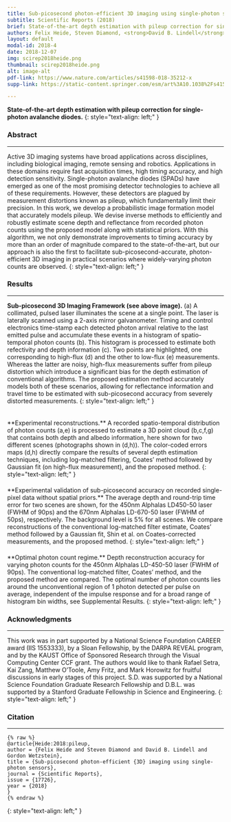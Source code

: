 ```yaml
---
title: Sub-picosecond photon-efficient 3D imaging using single-photon sensors 
subtitle: Scientific Reports (2018) 
brief: State-of-the-art depth estimation with pileup correction for single-photon avalanche diodes.
authors: Felix Heide, Steven Diamond, <strong>David B. Lindell</strong>, Gordon Wetzstein
layout: default
modal-id: 2018-4
date: 2018-12-07
img: scirep2018heide.png
thumbnail: scirep2018heide.png
alt: image-alt
pdf-link: https://www.nature.com/articles/s41598-018-35212-x 
supp-link: https://static-content.springer.com/esm/art%3A10.1038%2Fs41598-018-35212-x/MediaObjects/41598_2018_35212_MOESM1_ESM.pdf 

---
```


**State-of-the-art depth estimation with pileup correction for single-photon avalanche diodes.**
{: style="text-align: left;" }

### Abstract
- - -

Active 3D imaging systems have broad applications across disciplines, including biological imaging, remote sensing and robotics. Applications in these domains require fast acquisition times, high timing accuracy, and high detection sensitivity. Single-photon avalanche diodes (SPADs) have emerged as one of the most promising detector technologies to achieve all of these requirements. However, these detectors are plagued by measurement distortions known as pileup, which fundamentally limit their precision. In this work, we develop a probabilistic image formation model that accurately models pileup. We devise inverse methods to efficiently and robustly estimate scene depth and reflectance from recorded photon counts using the proposed model along with statistical priors. With this algorithm, we not only demonstrate improvements to timing accuracy by more than an order of magnitude compared to the state-of-the-art, but our approach is also the first to facilitate sub-picosecond-accurate, photon-efficient 3D imaging in practical scenarios where widely-varying photon counts are observed.
{: style="text-align: left;" }

### Results
- - -
**Sub-picosecond 3D Imaging Framework (see above image).** (a) A collimated, pulsed laser illuminates the scene at a single point. The laser is laterally scanned using a 2-axis mirror galvanometer. Timing and control electronics time-stamp each detected photon arrival relative to the last emitted pulse and accumulate these events in a histogram of spatio-temporal photon counts (b). This histogram is processed to estimate both refectivity and depth information (c). Two points are highlighted, one corresponding to high-flux (d) and the other to low-flux (e) measurements. Whereas the latter are noisy, high-flux measurements suffer from pileup distortion which introduce a significant bias for the depth estimation of conventional algorithms. The proposed estimation method accurately models both of these scenarios, allowing for reflectance information and travel time to be estimated with sub-picosecond accuracy from severely distorted measurements.
{: style="text-align: left;" }

<div class="row">
<div class="col-md-10 col-md-offset-1">
<img src="" data-src="img/publication/scirep2018heide/pileup2.jpg" style="padding: 10px;" class="lazy_load img-responsive" alt="">
</div>
</div>
**Experimental reconstructions.** A recorded spatio-temporal distribution of photon counts (a,e) is processed to estimate a 3D point cloud (b,c,f,g) that contains both depth and albedo information, here shown for two different scenes (photographs shown in (d,h)). The color-coded errors maps (d,h) directly compare the results of several depth estimation techniques, including log-matched filtering, Coates’ method followed by Gaussian fit (on high-flux measurement), and the proposed method.
{: style="text-align: left;" }

<div class="row">
<div class="col-md-10 col-md-offset-1">
<img src="" data-src="img/publication/scirep2018heide/pileup3.jpg" style="padding: 10px;" class="lazy_load img-responsive" alt="">
</div>
</div>
**Experimental validation of sub-picosecond accuracy on recorded single-pixel data without spatial priors.** The average depth and round-trip time error for two scenes are shown, for the 450nm Alphalas LD450-50 laser (FWHM of 90ps) and the 670nm Alphalas LD-670-50 laser (FWHM of 50ps), respectively. The background level is 5% for all scenes. We compare reconstructions of the conventional log-matched filter estimate, Coates’ method followed by a Gaussian fit, Shin et al. on Coates-corrected measurements, and the proposed method.
{: style="text-align: left;" }

<div class="row">
<div class="col-md-10 col-md-offset-1">
<img src="" data-src="img/publication/scirep2018heide/pileup4.jpg" style="padding: 10px;" class="lazy_load img-responsive" alt="">
</div>
</div>
**Optimal photon count regime.** Depth reconstruction accuracy for varying photon counts for the 450nm Alphalas LD-450-50 laser (FWHM of 90ps). The conventional log-matched filter, Coates’ method, and the proposed method are compared. The optimal number of photon counts lies around the unconventional region of 1 photon detected per pulse on average, independent of the impulse response and for a broad range of histogram bin widths, see Supplemental Results.
{: style="text-align: left;" }

### Acknowledgments
- - -
This work was in part supported by a National Science Foundation CAREER award (IIS 1553333), by a Sloan Fellowship, by the DARPA REVEAL program, and by the KAUST Office of Sponsored Research through the Visual Computing Center CCF grant. The authors would like to thank Rafael Setra, Kai Zang, Matthew O’Toole, Amy Fritz, and Mark Horowitz for fruitful discussions in early stages of this project. S.D. was supported by a National Science Foundation Graduate Research Fellowship and D.B.L. was supported by a Stanford Graduate Fellowship in Science and Engineering.
{: style="text-align: left;" }

### Citation
- - -
```
{% raw %}
@article{Heide:2018:pileup,
author = {Felix Heide and Steven Diamond and David B. Lindell and Gordon Wetzstein},
title = {Sub-picosecond photon-efficient {3D} imaging using single-photon sensors},
journal = {Scientific Reports},
issue = {17726},
year = {2018}
}
{% endraw %}
```
{: style="text-align: left;" }


